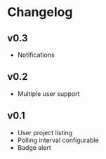 # Changelog

## v0.3

* Notifications


## v0.2

* Multiple user support


## v0.1

* User project listing
* Polling interval configurable
* Badge alert



